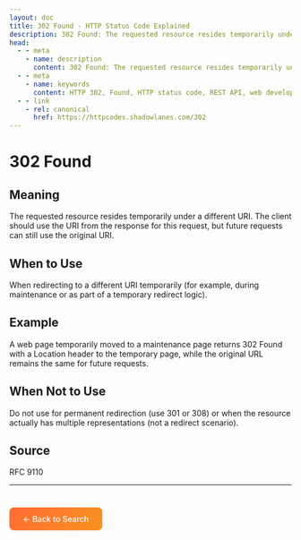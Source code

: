 ```yaml
---
layout: doc
title: 302 Found - HTTP Status Code Explained
description: 302 Found: The requested resource resides temporarily under a different URI. The client should use the URI from the response for this request, but futu...
head:
  - - meta
    - name: description
      content: 302 Found: The requested resource resides temporarily under a different URI. The client should use the URI from the response for this request, but futu...
  - - meta
    - name: keywords
      content: HTTP 302, Found, HTTP status code, REST API, web development
  - - link
    - rel: canonical
      href: https://httpcodes.shadowlanes.com/302
---
```


<script setup>
const structuredData = {
  "@context": "https://schema.org",
  "@type": "TechArticle",
  "headline": "302 Found - HTTP Status Code",
  "description": "The requested resource resides temporarily under a different URI. The client should use the URI from the response for this request, but future requests can still use the original URI.",
  "url": "https://httpcodes.shadowlanes.com/302",
  "keywords": "HTTP 302, Found, HTTP status code",
  "articleBody": "The requested resource resides temporarily under a different URI. The client should use the URI from the response for this request, but future requests can still use the original URI. When redirecting to a different URI temporarily (for example, during maintenance or as part of a temporary redirect logic).",
  "publisher": {
    "@type": "Organization",
    "name": "HTTP Codes Explainer"
  }
}
</script>

<script type="application/ld+json" v-html="JSON.stringify(structuredData)"></script>

# 302 Found

## Meaning

The requested resource resides temporarily under a different URI. The client should use the URI from the response for this request, but future requests can still use the original URI.

## When to Use

When redirecting to a different URI temporarily (for example, during maintenance or as part of a temporary redirect logic).

## Example

A web page temporarily moved to a maintenance page returns 302 Found with a Location header to the temporary page, while the original URL remains the same for future requests.

## When Not to Use

Do not use for permanent redirection (use 301 or 308) or when the resource actually has multiple representations (not a redirect scenario).

## Source

RFC 9110

---

<div style="margin-top: 40px;">
  <a href="/" style="display: inline-block; padding: 12px 24px; background: linear-gradient(135deg, #ff6b35, #f7931e); color: white; text-decoration: none; border-radius: 8px; font-weight: 500;">← Back to Search</a>
</div>
